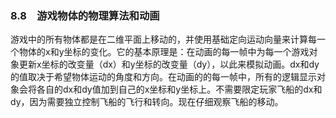### 8.8　游戏物体的物理算法和动画

游戏中的所有物体都是在二维平面上移动的，并使用基础定向运动向量来计算每一个物体的x和y坐标的变化。它的基本原理是：在动画的每一帧中为每一个游戏对象更新x坐标的改变量（dx）和y坐标的改变量（dy），以此来模拟动画。dx和dy的值取决于希望物体运动的角度和方向。在动画的的每一帧中，所有的逻辑显示对象会将各自的dx和dy值加到自己的x坐标和y坐标上。不需要限定玩家飞船的dx和dy，因为需要独立控制飞船的飞行和转向。现在仔细观察飞船的移动。

